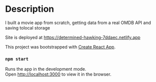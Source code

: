 # Description
 I built a movie app from scratch, getting data from a real OMDB API and saving tolocal storage

 Site is deployed at https://determined-hawking-7ddaec.netlify.app

This project was bootstrapped with [Create React App](https://github.com/facebook/create-react-app).



### `npm start`

Runs the app in the development mode.\
Open [http://localhost:3000](http://localhost:3000) to view it in the browser.

